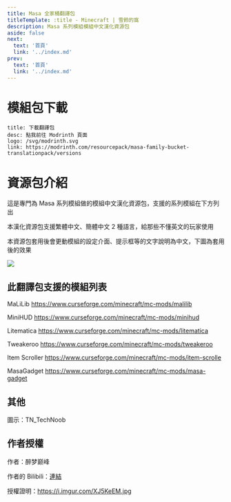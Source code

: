 ```yaml
---
title: Masa 全家桶翻譯包
titleTemplate: :title - Minecraft | 雪鈴的窩
description: Masa 系列模組模組中文漢化資源包
aside: false
next:
  text: '首頁'
  link: '../index.md'
prev:
  text: '首頁'
  link: '../index.md'
---
```


# 模組包下載

```card
title: 下載翻譯包
desc: 點我前往 Modrinth 頁面
logo: /svg/modrinth.svg
link: https://modrinth.com/resourcepack/masa-family-bucket-translationpack/versions
```

# 資源包介紹
這是專門為 Masa 系列模組做的模組中文漢化資源包，支援的系列模組在下方列出

本漢化資源包支援繁體中文、簡體中文 2 種語言，給那些不懂英文的玩家使用

本資源包套用後會更動模組的設定介面、提示框等的文字說明為中文，下圖為套用後的效果

![](https://cdn-raw.modrinth.com/data/IEt3hTCe/images/52e3fef544542756b39defab52c76b2b59569434.png)

## 此翻譯包支援的模組列表
MaLiLib
https://www.curseforge.com/minecraft/mc-mods/malilib

MiniHUD
https://www.curseforge.com/minecraft/mc-mods/minihud

Litematica
https://www.curseforge.com/minecraft/mc-mods/litematica

Tweakeroo
https://www.curseforge.com/minecraft/mc-mods/tweakeroo

Item Scroller
https://www.curseforge.com/minecraft/mc-mods/item-scrolle

MasaGadget
https://www.curseforge.com/minecraft/mc-mods/masa-gadget

## 其他
圖示：TN_TechNoob

## 作者授權
作者：醉梦巅峰

作者的 Bilibili：[連結](https://space.bilibili.com/13205801)

授權證明：https://i.imgur.com/XJ5KeEM.jpg